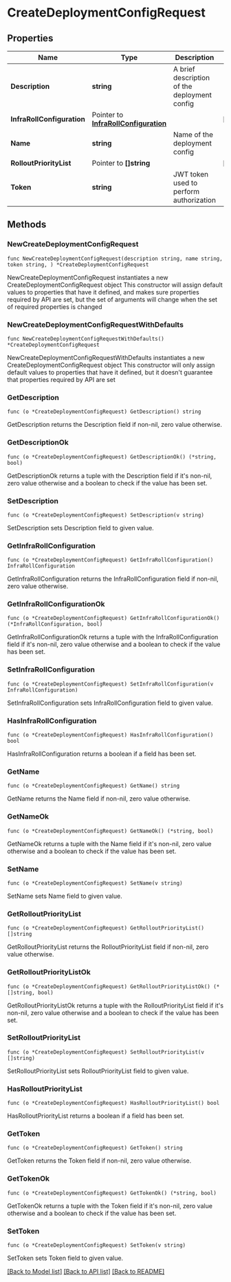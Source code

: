 # CreateDeploymentConfigRequest

## Properties

Name | Type | Description | Notes
------------ | ------------- | ------------- | -------------
**Description** | **string** | A brief description of the deployment config | 
**InfraRollConfiguration** | Pointer to [**InfraRollConfiguration**](InfraRollConfiguration.md) |  | [optional] 
**Name** | **string** | Name of the deployment config | 
**RolloutPriorityList** | Pointer to **[]string** |  | [optional] 
**Token** | **string** | JWT token used to perform authorization | 

## Methods

### NewCreateDeploymentConfigRequest

`func NewCreateDeploymentConfigRequest(description string, name string, token string, ) *CreateDeploymentConfigRequest`

NewCreateDeploymentConfigRequest instantiates a new CreateDeploymentConfigRequest object
This constructor will assign default values to properties that have it defined,
and makes sure properties required by API are set, but the set of arguments
will change when the set of required properties is changed

### NewCreateDeploymentConfigRequestWithDefaults

`func NewCreateDeploymentConfigRequestWithDefaults() *CreateDeploymentConfigRequest`

NewCreateDeploymentConfigRequestWithDefaults instantiates a new CreateDeploymentConfigRequest object
This constructor will only assign default values to properties that have it defined,
but it doesn't guarantee that properties required by API are set

### GetDescription

`func (o *CreateDeploymentConfigRequest) GetDescription() string`

GetDescription returns the Description field if non-nil, zero value otherwise.

### GetDescriptionOk

`func (o *CreateDeploymentConfigRequest) GetDescriptionOk() (*string, bool)`

GetDescriptionOk returns a tuple with the Description field if it's non-nil, zero value otherwise
and a boolean to check if the value has been set.

### SetDescription

`func (o *CreateDeploymentConfigRequest) SetDescription(v string)`

SetDescription sets Description field to given value.


### GetInfraRollConfiguration

`func (o *CreateDeploymentConfigRequest) GetInfraRollConfiguration() InfraRollConfiguration`

GetInfraRollConfiguration returns the InfraRollConfiguration field if non-nil, zero value otherwise.

### GetInfraRollConfigurationOk

`func (o *CreateDeploymentConfigRequest) GetInfraRollConfigurationOk() (*InfraRollConfiguration, bool)`

GetInfraRollConfigurationOk returns a tuple with the InfraRollConfiguration field if it's non-nil, zero value otherwise
and a boolean to check if the value has been set.

### SetInfraRollConfiguration

`func (o *CreateDeploymentConfigRequest) SetInfraRollConfiguration(v InfraRollConfiguration)`

SetInfraRollConfiguration sets InfraRollConfiguration field to given value.

### HasInfraRollConfiguration

`func (o *CreateDeploymentConfigRequest) HasInfraRollConfiguration() bool`

HasInfraRollConfiguration returns a boolean if a field has been set.

### GetName

`func (o *CreateDeploymentConfigRequest) GetName() string`

GetName returns the Name field if non-nil, zero value otherwise.

### GetNameOk

`func (o *CreateDeploymentConfigRequest) GetNameOk() (*string, bool)`

GetNameOk returns a tuple with the Name field if it's non-nil, zero value otherwise
and a boolean to check if the value has been set.

### SetName

`func (o *CreateDeploymentConfigRequest) SetName(v string)`

SetName sets Name field to given value.


### GetRolloutPriorityList

`func (o *CreateDeploymentConfigRequest) GetRolloutPriorityList() []string`

GetRolloutPriorityList returns the RolloutPriorityList field if non-nil, zero value otherwise.

### GetRolloutPriorityListOk

`func (o *CreateDeploymentConfigRequest) GetRolloutPriorityListOk() (*[]string, bool)`

GetRolloutPriorityListOk returns a tuple with the RolloutPriorityList field if it's non-nil, zero value otherwise
and a boolean to check if the value has been set.

### SetRolloutPriorityList

`func (o *CreateDeploymentConfigRequest) SetRolloutPriorityList(v []string)`

SetRolloutPriorityList sets RolloutPriorityList field to given value.

### HasRolloutPriorityList

`func (o *CreateDeploymentConfigRequest) HasRolloutPriorityList() bool`

HasRolloutPriorityList returns a boolean if a field has been set.

### GetToken

`func (o *CreateDeploymentConfigRequest) GetToken() string`

GetToken returns the Token field if non-nil, zero value otherwise.

### GetTokenOk

`func (o *CreateDeploymentConfigRequest) GetTokenOk() (*string, bool)`

GetTokenOk returns a tuple with the Token field if it's non-nil, zero value otherwise
and a boolean to check if the value has been set.

### SetToken

`func (o *CreateDeploymentConfigRequest) SetToken(v string)`

SetToken sets Token field to given value.



[[Back to Model list]](../README.md#documentation-for-models) [[Back to API list]](../README.md#documentation-for-api-endpoints) [[Back to README]](../README.md)


